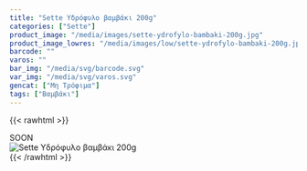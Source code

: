 ```yaml
---
title: "Sette Υδρόφυλο βαμβάκι 200g"
categories: ["Sette"]
product_image: "/media/images/sette-ydrofylo-bambaki-200g.jpg"
product_image_lowres: "/media/images/low/sette-ydrofylo-bambaki-200g.jpg"
barcode: ""
varos: ""
bar_img: "/media/svg/barcode.svg"
var_img: "/media/svg/varos.svg"
gencat: ["Μη Τρόφιμα"]
tags: ["Βαμβάκι"]
---
```

{{< rawhtml >}}

<div class="sload440"><div class="product">SOON<br><div class="pimg"><img alt="Sette Υδρόφυλο βαμβάκι 200g" title="Sette Υδρόφυλο βαμβάκι 200g" src="/media/images/sette-ydrofylo-bambaki-200g.jpg"></div></div></div>
{{< /rawhtml >}}


